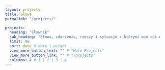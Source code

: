 ```yaml
---
layout: projects
title: Słowa
permalink: "/projects/"

projects:
  heading: "Słownik"
  sub_heading: "Słowa, zdarzenia, rzeczy i sytuacje z którymi mam coś wspólnego i potrafię jakkolwiek wyjaśnić tę korelację"
  limit: 96
  sort: date # date | weight
  view_more_button_text: "" # "More Projects"
  view_more_button_link: "" # "/projects"
  columns: 4 # 1 | 2 | 3 | 4
---
```

